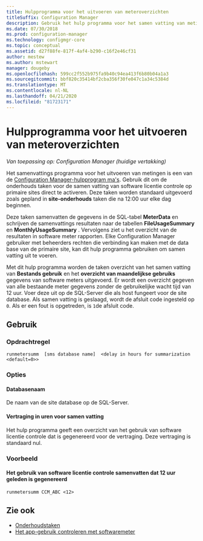 ```yaml
---
title: Hulpprogramma voor het uitvoeren van meteroverzichten
titleSuffix: Configuration Manager
description: Gebruik het hulp programma voor het samen vatting van metingen uitvoeren om de taken overzicht van software licentie controle in Configuration Manager te activeren.
ms.date: 07/30/2018
ms.prod: configuration-manager
ms.technology: configmgr-core
ms.topic: conceptual
ms.assetid: d27f88fe-817f-4af4-b290-c16f2e46cf31
author: mestew
ms.author: mstewart
manager: dougeby
ms.openlocfilehash: 599cc2f552b975fa9b40c94ea413f6b80b04a1a3
ms.sourcegitcommit: bbf820c35414bf2cba356f30fe047c1a34c5384d
ms.translationtype: MT
ms.contentlocale: nl-NL
ms.lasthandoff: 04/21/2020
ms.locfileid: "81723171"
---
```

# <a name="run-meter-summarization-tool"></a>Hulpprogramma voor het uitvoeren van meteroverzichten

*Van toepassing op: Configuration Manager (huidige vertakking)*

Het samenvattings programma voor het uitvoeren van metingen is een van de [Configuration Manager-hulpprogram ma's](tools.md). Gebruik dit om de onderhouds taken voor de samen vatting van software licentie controle op primaire sites direct te activeren. Deze taken worden standaard uitgevoerd zoals gepland in **site-onderhouds** taken die na 12:00 uur elke dag beginnen. 

Deze taken samenvatten de gegevens in de SQL-tabel **MeterData** en schrijven de samenvattings resultaten naar de tabellen **FileUsageSummary** en **MonthlyUsageSummary** . Vervolgens ziet u het overzicht van de resultaten in software meter rapporten. Elke Configuration Manager gebruiker met beheerders rechten die verbinding kan maken met de data base van de primaire site, kan dit hulp programma gebruiken om samen vatting uit te voeren. 

Met dit hulp programma worden de taken overzicht van het samen vatting van **Bestands gebruik** en het **overzicht van maandelijkse gebruiks** gegevens van software meters uitgevoerd. Er wordt een overzicht gegeven van alle bestaande meter gegevens zonder de gebruikelijke wacht tijd van 12 uur. Voer deze uit op de SQL-Server die als host fungeert voor de site database. Als samen vatting is geslaagd, wordt de afsluit code ingesteld op `0`. Als er een fout is opgetreden, is `1`de afsluit code.



## <a name="usage"></a>Gebruik

### <a name="command-line"></a>Opdrachtregel

`runmetersumm  [sms database name]  <delay in hours for summarization <default=0>>`


### <a name="options"></a>Opties

#### <a name="database-name"></a>Databasenaam
De naam van de site database op de SQL-Server.

#### <a name="delay-in-hours-for-summarization"></a>Vertraging in uren voor samen vatting
Het hulp programma geeft een overzicht van het gebruik van software licentie controle dat is gegenereerd voor de vertraging. Deze vertraging is standaard nul.


### <a name="example"></a>Voorbeeld

#### <a name="summarize-the-software-metering-usage-generated-12-hours-ago"></a>Het gebruik van software licentie controle samenvatten dat 12 uur geleden is gegenereerd

`runmetersumm CCM_ABC <12>`



## <a name="see-also"></a>Zie ook

- [Onderhoudstaken](../servers/manage/maintenance-tasks.md)
- [Het app-gebruik controleren met softwaremeter](../../apps/deploy-use/monitor-app-usage-with-software-metering.md)
